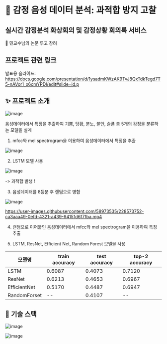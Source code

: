 # 🔮 감정 음성 데이터 분석: 과적합 방지 고찰

## 실시간 감정분석 화상회의 및 감정상황 회의록 서비스
🥉 민교수님의 논문 투고 장려

## 프로젝트 관련 링크
발표용 슬라이드: https://docs.google.com/presentation/d/1ysadmKWzAK9TvJ8QxTdkTegd7T5-nAVor1_x6cmYPDI/edit#slide=id.p

## ✨ 프로젝트 소개
![image](https://user-images.githubusercontent.com/58973535/228566697-8079796c-57a3-4547-b3aa-d66729a0d163.png)

음성데이터에서 특징을 추출하여 기쁨, 당황, 분노, 불안, 슬픔 총 5개의 감정을 분류하는 모델을 설계

1. mfcc와 mel spectrogram을 이용하여 음성데이터에서 특징을 추출

![image](https://user-images.githubusercontent.com/58973535/228572324-1f78a065-da26-4f97-9e1b-345e2612c264.png)

2. LSTM 모델 사용

![image](https://user-images.githubusercontent.com/58973535/228572453-a7aa186c-74e3-4a0d-9022-a06fd4a2a0ab.png)

-> 과적합 발생 !

3. 음성데이터를 8등분 후 랜덤으로 병합

![image](https://user-images.githubusercontent.com/58973535/228574042-33863828-1cee-44ab-a9fa-025c3c47ba48.png)

https://user-images.githubusercontent.com/58973535/228573752-ca3aaa49-0efd-4321-a439-94151d6f7fba.mp4

4. 랜덤으로 이어붙인 음성데이터에서 mfcc와 mel spectrogram을 이용하여 특징 추출

5. LSTM, ResNet, Efficient Net, Random Forest 모델을 사용

|모델명|train accuracy|test accuracy|top-2 accuracy|
|---|---|---|---|
|LSTM|0.6087|0.4073|0.7120|
|ResNet|0.6213|0.4653|0.6967|
|EfficientNet|0.5170|0.4487|0.6947|
|RandomForset|--|0.4107|--|

## 📜 기술 스택
![image](https://user-images.githubusercontent.com/58973535/228589973-b24ba04c-9110-48cc-bbcc-1f47cb4902c8.png)

![image](https://user-images.githubusercontent.com/58973535/228590033-76061232-5dc3-417f-b8b6-9c8c7aaefff2.png)




